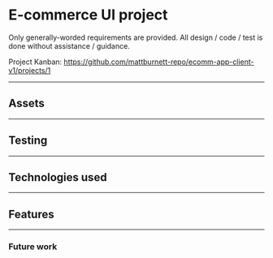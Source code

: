 # E-commerce UI project

Only generally-worded requirements are provided. All design / code / test is done without assistance / guidance.

Project Kanban: https://github.com/mattburnett-repo/ecomm-app-client-v1/projects/1

---

## Assets

---

## Testing


---

## Technologies used


---

## Features


---

### Future work
